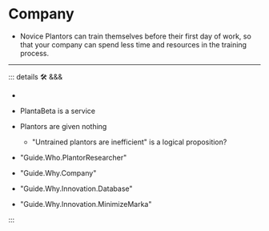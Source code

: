 
# Company

- Novice Plantors can train themselves before their first day of work, so that your company can spend less time and resources in the training process.

---

<!-- =================================================== -->
<!-- =================================================== -->
<!-- =================================================== -->
<!-- =================================================== -->
<!-- =================================================== -->
::: details 🛠 &&&

-

- PlantaBeta is a service

- Plantors are given nothing
    - "Untrained plantors are inefficient" is a logical proposition?

- "Guide.Who.PlantorResearcher"
- "Guide.Why.Company"
- "Guide.Why.Innovation.Database"
- "Guide.Why.Innovation.MinimizeMarka"

:::
